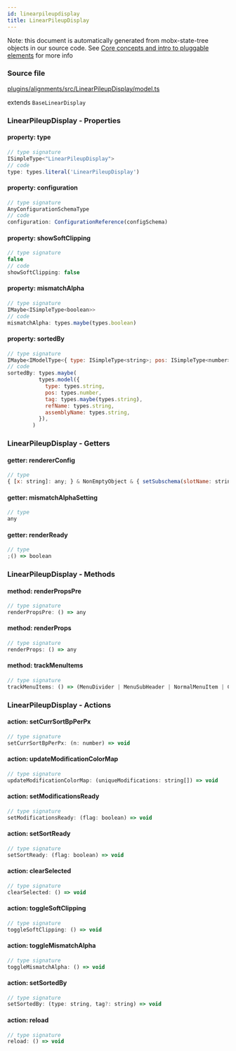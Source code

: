 ```yaml
---
id: linearpileupdisplay
title: LinearPileupDisplay
---
```


Note: this document is automatically generated from mobx-state-tree objects in
our source code. See
[Core concepts and intro to pluggable elements](/docs/developer_guide/) for more
info

### Source file

[plugins/alignments/src/LinearPileupDisplay/model.ts](https://github.com/GMOD/jbrowse-components/blob/main/plugins/alignments/src/LinearPileupDisplay/model.ts)

extends `BaseLinearDisplay`

### LinearPileupDisplay - Properties

#### property: type

```js
// type signature
ISimpleType<"LinearPileupDisplay">
// code
type: types.literal('LinearPileupDisplay')
```

#### property: configuration

```js
// type signature
AnyConfigurationSchemaType
// code
configuration: ConfigurationReference(configSchema)
```

#### property: showSoftClipping

```js
// type signature
false
// code
showSoftClipping: false
```

#### property: mismatchAlpha

```js
// type signature
IMaybe<ISimpleType<boolean>>
// code
mismatchAlpha: types.maybe(types.boolean)
```

#### property: sortedBy

```js
// type signature
IMaybe<IModelType<{ type: ISimpleType<string>; pos: ISimpleType<number>; tag: IMaybe<ISimpleType<string>>; refName: ISimpleType<string>; assemblyName: ISimpleType<...>; }, {}, _NotCustomized, _NotCustomized>>
// code
sortedBy: types.maybe(
          types.model({
            type: types.string,
            pos: types.number,
            tag: types.maybe(types.string),
            refName: types.string,
            assemblyName: types.string,
          }),
        )
```

### LinearPileupDisplay - Getters

#### getter: rendererConfig

```js
// type
{ [x: string]: any; } & NonEmptyObject & { setSubschema(slotName: string, data: unknown): any; } & IStateTreeNode<AnyConfigurationSchemaType>
```

#### getter: mismatchAlphaSetting

```js
// type
any
```

#### getter: renderReady

```js
// type
;() => boolean
```

### LinearPileupDisplay - Methods

#### method: renderPropsPre

```js
// type signature
renderPropsPre: () => any
```

#### method: renderProps

```js
// type signature
renderProps: () => any
```

#### method: trackMenuItems

```js
// type signature
trackMenuItems: () => (MenuDivider | MenuSubHeader | NormalMenuItem | CheckboxMenuItem | RadioMenuItem | SubMenuItem | { ...; } | { ...; } | { ...; } | { ...; })[]
```

### LinearPileupDisplay - Actions

#### action: setCurrSortBpPerPx

```js
// type signature
setCurrSortBpPerPx: (n: number) => void
```

#### action: updateModificationColorMap

```js
// type signature
updateModificationColorMap: (uniqueModifications: string[]) => void
```

#### action: setModificationsReady

```js
// type signature
setModificationsReady: (flag: boolean) => void
```

#### action: setSortReady

```js
// type signature
setSortReady: (flag: boolean) => void
```

#### action: clearSelected

```js
// type signature
clearSelected: () => void
```

#### action: toggleSoftClipping

```js
// type signature
toggleSoftClipping: () => void
```

#### action: toggleMismatchAlpha

```js
// type signature
toggleMismatchAlpha: () => void
```

#### action: setSortedBy

```js
// type signature
setSortedBy: (type: string, tag?: string) => void
```

#### action: reload

```js
// type signature
reload: () => void
```
